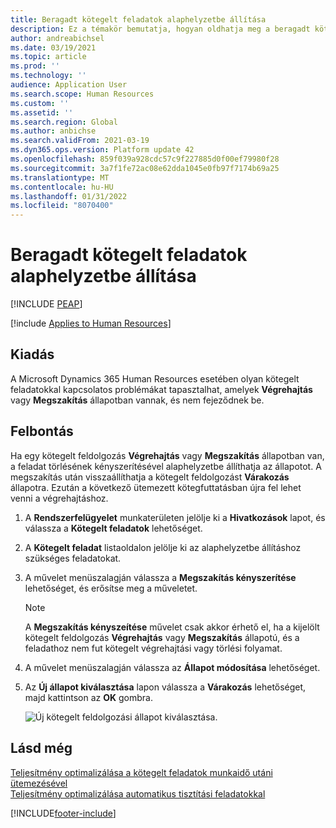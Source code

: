 ```yaml
---
title: Beragadt kötegelt feladatok alaphelyzetbe állítása
description: Ez a témakör bemutatja, hogyan oldhatja meg a beragadt kötegelt feladatokkal kapcsolatos problémákat.
author: andreabichsel
ms.date: 03/19/2021
ms.topic: article
ms.prod: ''
ms.technology: ''
audience: Application User
ms.search.scope: Human Resources
ms.custom: ''
ms.assetid: ''
ms.search.region: Global
ms.author: anbichse
ms.search.validFrom: 2021-03-19
ms.dyn365.ops.version: Platform update 42
ms.openlocfilehash: 859f039a928cdc57c9f227885d0f00ef79980f28
ms.sourcegitcommit: 3a7f1fe72ac08e62dda1045e0fb97f7174b69a25
ms.translationtype: MT
ms.contentlocale: hu-HU
ms.lasthandoff: 01/31/2022
ms.locfileid: "8070400"
---
```

# <a name="reset-stuck-batch-jobs"></a>Beragadt kötegelt feladatok alaphelyzetbe állítása


[!INCLUDE [PEAP](../includes/peap-2.md)]

[!include [Applies to Human Resources](../includes/applies-to-hr.md)]

## <a name="issue"></a>Kiadás

A Microsoft Dynamics 365 Human Resources esetében olyan kötegelt feladatokkal kapcsolatos problémákat tapasztalhat, amelyek **Végrehajtás** vagy **Megszakítás** állapotban vannak, és nem fejeződnek be.

## <a name="resolution"></a>Felbontás

Ha egy kötegelt feldolgozás **Végrehajtás** vagy **Megszakítás** állapotban van, a feladat törlésének kényszerítésével alaphelyzetbe állíthatja az állapotot. A megszakítás után visszaállíthatja a kötegelt feldolgozást **Várakozás** állapotra. Ezután a következő ütemezett kötegfuttatásban újra fel lehet venni a végrehajtáshoz.

1. A **Rendszerfelügyelet** munkaterületen jelölje ki a **Hivatkozások** lapot, és válassza a **Kötegelt feladatok** lehetőséget.

2. A **Kötegelt feladat** listaoldalon jelölje ki az alaphelyzetbe állításhoz szükséges feladatokat.

3. A művelet menüszalagján válassza a **Megszakítás kényszerítése** lehetőséget, és erősítse meg a műveletet.

   > [!NOTE]
   > A **Megszakítás kényszeítése** művelet csak akkor érhető el, ha a kijelölt kötegelt feldolgozás **Végrehajtás** vagy **Megszakítás** állapotú, és a feladathoz nem fut kötegelt végrehajtási vagy törlési folyamat.

4. A művelet menüszalagján válassza az **Állapot módosítása** lehetőséget.

5. Az **Új állapot kiválasztása** lapon válassza a **Várakozás** lehetőséget, majd kattintson az **OK** gombra.

   ![Új kötegelt feldolgozási állapot kiválasztása.](./media/hr-admin-reset-batch-job-status.png)

## <a name="see-also"></a>Lásd még

[Teljesítmény optimalizálása a kötegelt feladatok munkaidő utáni ütemezésével](hr-admin-troubleshooting-batch-jobs.md)<br>
[Teljesítmény optimalizálása automatikus tisztítási feladatokkal](hr-admin-troubleshooting-batch-history.md)


[!INCLUDE[footer-include](../includes/footer-banner.md)]
